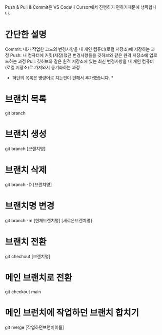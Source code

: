 Push & Pull & Commit은 VS Code나 Cursor에서 진행하기 편하기때문에 생략합니다.

# 간단한 설명
Commit: 내가 작업한 코드의 변경사항을 내 개인 컴퓨터(로컬 저장소)에 저장하는 과정
Push: 내 컴퓨터에 커밋(저장)했던 변경사항들을 깃허브와 같은 원격 저장소에 업로드하는 과정
Pull: 깃허브와 같은 원격 저장소에 있는 최신 변경사항을 내 개인 컴퓨터(로컬 저장소)로 가져와서 동기화하는 과정

* 하단의 목록은 명령어로 치는편이 편해서 추가했습니다. *

# 브랜치 목록
git branch

# 브랜치 생성
git branch [브랜치명]

# 브랜치 삭제
git branch -D [브랜치명]

# 브랜치명 변경
git branch -m [현재브랜치명] [새로운브랜치명]

# 브랜치 전환
git chechout [브랜치명]

# 메인 브랜치로 전환
git checkout main

# 메인 브런치에 작업하던 브랜치 합치기
git merge [작업하던브랜치이름]